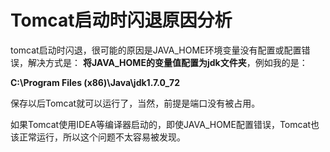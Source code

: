 # Tomcat启动时闪退原因分析

tomcat启动时闪退，很可能的原因是JAVA_HOME环境变量没有配置或配置错误，解决方式是：
**将JAVA_HOME的变量值配置为jdk文件夹**，例如我的是：

**C:\Program Files (x86)\Java\jdk1.7.0_72**

保存以后Tomcat就可以运行了，当然，前提是端口没有被占用。

如果Tomcat使用IDEA等编译器启动的，即使JAVA_HOME配置错误，Tomcat也该正常运行，所以这个问题不太容易被发现。
